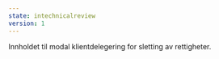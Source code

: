 ```yaml
---
state: intechnicalreview
version: 1
---
```

Innholdet til modal klientdelegering for sletting av rettigheter.